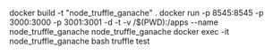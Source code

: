docker build -t "node_truffle_ganache" .
docker run -p 8545:8545 -p 3000:3000 -p 3001:3001 -d -t -v /$(PWD):/apps --name node_truffle_ganache node_truffle_ganache
docker exec -it node_truffle_ganache bash
truffle test
